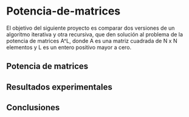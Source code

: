 # Potencia-de-matrices
El objetivo del siguiente proyecto es comparar dos versiones de un algoritmo iterativa y otra recursiva, que den solución al problema de la potencia de matrices A^L, donde A es una matriz cuadrada de N x N elementos y L es un entero positivo mayor a cero.

## Potencia de matrices

## Resultados experimentales

## Conclusiones
